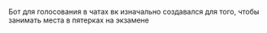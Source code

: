 Бот для голосования в чатах вк
изначально создавался для того, чтобы занимать места в пятерках на экзамене
